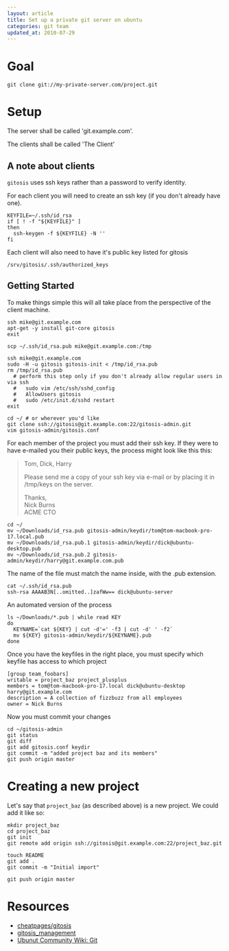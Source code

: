 ```yaml
---
layout: article
title: Set up a private git server on ubuntu
categories: git team
updated_at: 2010-07-29
---
```


Goal
====

    git clone git://my-private-server.com/project.git

Setup
=====

The server shall be called 'git.example.com'.

The clients shall be called 'The Client'

A note about clients
--------------------

`gitosis` uses ssh keys rather than a password to verify identity.

For each client you will need to create an ssh key (if you don't already have one).

    KEYFILE=~/.ssh/id_rsa
    if [ ! -f "${KEYFILE}" ]
    then
      ssh-keygen -f ${KEYFILE} -N ''
    fi

Each client will also need to have it's public key listed for gitosis

    /srv/gitosis/.ssh/authorized_keys

Getting Started
---------------

To make things simple this will all take place from the perspective of the client machine.

    ssh mike@git.example.com
    apt-get -y install git-core gitosis
    exit
    
    scp ~/.ssh/id_rsa.pub mike@git.example.com:/tmp
    
    ssh mike@git.example.com
    sudo -H -u gitosis gitosis-init < /tmp/id_rsa.pub
    rm /tmp/id_rsa.pub
      # perform this step only if you don't already allow regular users in via ssh
      #   sudo vim /etc/ssh/sshd_config
      #   AllowUsers gitosis
      #   sudo /etc/init.d/sshd restart
    exit
    
    cd ~/ # or wherever you'd like
    git clone ssh://gitosis@git.example.com:22/gitosis-admin.git
    vim gitosis-admin/gitosis.conf

For each member of the project you must add their ssh key. If they were to have e-mailed you their public keys, the process might look like this this:

> Tom, Dick, Harry
>
> Please send me a copy of your ssh key via e-mail or by placing it in /tmp/keys on the server.
>
> 
> Thanks,
> <br/>Nick Burns
> <br/>ACME CTO

    cd ~/
    mv ~/Downloads/id_rsa.pub gitosis-admin/keydir/tom@tom-macbook-pro-17.local.pub
    mv ~/Downloads/id_rsa.pub.1 gitosis-admin/keydir/dick@ubuntu-desktop.pub
    mv ~/Downloads/id_rsa.pub.2 gitosis-admin/keydir/harry@git.example.com.pub

The name of the file must match the name inside, with the .pub extension.

    cat ~/.ssh/id_rsa.pub
    ssh-rsa AAAAB3N[..omitted..]zafWw== dick@ubuntu-server    

An automated version of the process

    ls ~/Downloads/*.pub | while read KEY
    do
      KEYNAME=`cat ${KEY} | cut -d'=' -f3 | cut -d' ' -f2`
      mv ${KEY} gitosis-admin/keydir/${KEYNAME}.pub
    done

Once you have the keyfiles in the right place, you must specify which keyfile has access to which project

    [group team_foobars]
    writable = project_baz project_plusplus
    members = tom@tom-macbook-pro-17.local dick@ubuntu-desktop harry@git.example.com
    description = A collection of fizzbuzz from all employees
    owner = Nick Burns

Now you must commit your changes

    cd ~/gitosis-admin
    git status
    git diff
    git add gitosis.conf keydir
    git commit -m "added project baz and its members"
    git push origin master

Creating a new project
======================

Let's say that `project_baz` (as described above) is a new project. We could add it like so:

    mkdir project_baz
    cd project_baz
    git init
    git remote add origin ssh://gitosis@git.example.com:22/project_baz.git
    
    touch README
    git add .
    git commit -m "Initial import"
    
    git push origin master


Resources
=========

  * [cheatpages/gitosis](http://archive.daniel-baumann.ch/debian/documents/cheatpages/gitosis.html)
  * [gitosis_management](http://www.mantisbt.org/wiki/doku.php/mantisbt:gitosis_management)
  * [Ubunut Community Wiki: Git](https://help.ubuntu.com/community/Git)
